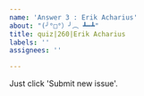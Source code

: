 ```yaml
---
name: 'Answer 3 : Erik Acharius'
about: "(╯°□°）╯︵ ┻━┻"
title: quiz|260|Erik Acharius
labels: ''
assignees: ''

---
```


Just click 'Submit new issue'.
